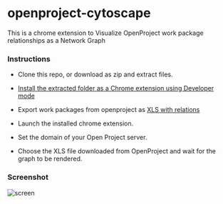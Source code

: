 # openproject-cytoscape
This is a chrome extension to Visualize OpenProject work package relationships as a Network Graph

### Instructions
- Clone this repo, or download as zip and extract files.

- [Install the extracted folder as a Chrome extension using Developer mode](https://developer.chrome.com/docs/extensions/get-started/tutorial/hello-world#load-unpacked)

- Export work packages from openproject as [XLS with relations](https://www.openproject.org/docs/user-guide/work-packages/exporting/#xls-with-relations)

- Launch the installed chrome extension.

- Set the domain of your Open Project server.

- Choose the XLS file downloaded from OpenProject and wait for the graph to be rendered.

### Screenshot

![screen](https://github.com/user-attachments/assets/2ee89fb4-ef59-4b49-906d-dd18053165c9)
